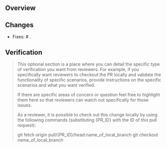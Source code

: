 ## Overview


## Changes
- Fixes: # .


## Verification
> This optional section is a place where you can detail the specific type of verification 
> you want from reviewers. For example, if you specifically want reviewers to checkout 
> the PR locally and validate the functionality of specific scenarios, provide instructions
> on the specific scenarios and what you want verified.
>
> If there are specific areas of concern or question feel free to highlight them here so
> that reviewers can watch out specifically for those issues.
>
> As a reviewer, it is possible to check out this change locally by using the following
> commands (substituting {PR_ID} with the ID of this pull request):
>
> git fetch origin pull/{PR_ID}/head:name_of_local_branch
> git checkout name_of_local_branch
